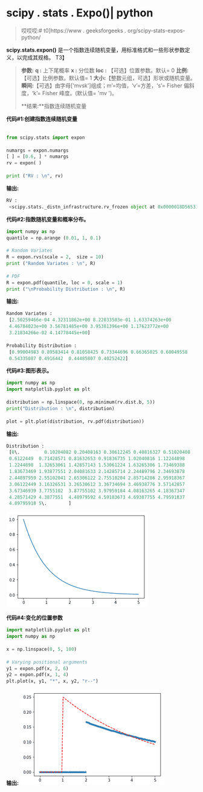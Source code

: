 # scipy . stats . Expo()| python

> 哎哎哎:# t0]https://www . geeksforgeeks . org/scipy-stats-expos-python/

**scipy.stats.expon()** 是一个指数连续随机变量，用标准格式和一些形状参数定义，以完成其规格。
T3】

> **参数:**
> **q :** 上下尾概率
> **x :** 分位数
> **loc :** 【可选】位置参数。默认= 0
> **比例:**【可选】比例参数。默认值= 1
> **大小:**【整数元组，可选】形状或随机变量。
> **瞬间:**【可选】由字母['mvsk']组成；m’=均值，‘v’=方差，‘s’= Fisher 偏斜度，‘k’= Fisher 峰度。(默认值= 'mv ')。
> 
> **结果:**指数连续随机变量

**代码#1:创建指数连续随机变量**

```py

from scipy.stats import expon 

numargs = expon.numargs
[ ] = [0.6, ] * numargs
rv = expon( )

print ("RV : \n", rv) 
```

**输出:**

```py
RV : 
 <scipy.stats._distn_infrastructure.rv_frozen object at 0x0000018D56531CC0>

```

**代码#2:指数随机变量和概率分布。**

```py
import numpy as np
quantile = np.arange (0.01, 1, 0.1)

# Random Variates
R = expon.rvs(scale = 2,  size = 10)
print ("Random Variates : \n", R)

# PDF
R = expon.pdf(quantile, loc = 0, scale = 1)
print ("\nProbability Distribution : \n", R)
```

**输出:**

```py
Random Variates : 
 [2.50259466e-04 4.32311862e+00 8.22833503e-01 1.63374263e+00
 4.46784023e+00 3.56781485e+00 3.95381396e+00 1.17623772e+00
 3.21834266e-02 4.14778445e+00]

Probability Distribution : 
 [0.99004983 0.89583414 0.81058425 0.73344696 0.66365025 0.60049558
 0.54335087 0.4916442  0.44485807 0.40252422]

```

**代码#3:图形表示。**

```py
import numpy as np
import matplotlib.pyplot as plt

distribution = np.linspace(0, np.minimum(rv.dist.b, 5))
print("Distribution : \n", distribution)

plot = plt.plot(distribution, rv.pdf(distribution))
```

**输出:**

```py
Distribution : 
 [0\.         0.10204082 0.20408163 0.30612245 0.40816327 0.51020408
 0.6122449  0.71428571 0.81632653 0.91836735 1.02040816 1.12244898
 1.2244898  1.32653061 1.42857143 1.53061224 1.63265306 1.73469388
 1.83673469 1.93877551 2.04081633 2.14285714 2.24489796 2.34693878
 2.44897959 2.55102041 2.65306122 2.75510204 2.85714286 2.95918367
 3.06122449 3.16326531 3.26530612 3.36734694 3.46938776 3.57142857
 3.67346939 3.7755102  3.87755102 3.97959184 4.08163265 4.18367347
 4.28571429 4.3877551  4.48979592 4.59183673 4.69387755 4.79591837
 4.89795918 5\.        ]
```

![](img/d207e8fb4e1676f49f21b0a28521383b.png)

**代码#4:变化的位置参数**

```py
import matplotlib.pyplot as plt
import numpy as np

x = np.linspace(0, 5, 100)

# Varying positional arguments
y1 = expon.pdf(x, 2, 6)
y2 = expon.pdf(x, 1, 4)
plt.plot(x, y1, "*", x, y2, "r--")
```

**输出:**
![](img/99565c9efdd3ba3439599611f5aaae2e.png)